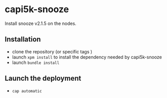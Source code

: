 capi5k-snooze 
==============

Install snooze v2.1.5 on the nodes.

## Installation

 * clone the repository (or specific tags )
 * launch ``` xpm install ``` to install the dependency needed by capi5k-snooze
 * launch ``` bundle install ```
 
## Launch the deployment

* ``` cap automatic ``` 

